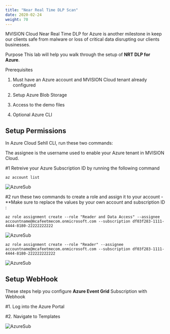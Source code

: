 ```yaml
---
title: "Near Real Time DLP Scan"
date: 2020-02-24
weight: 70
---
```


MVISION Cloud Near Real Time DLP for Azure is another milestone in keep our clients safe from malware or loss of critical data disrupting our clients businesses.

Purpose
This lab will help you walk through the setup of **NRT DLP for Azure**.

Prerequisites
1. Must have an Azure account and MVISION Cloud tenant already configured

2. Setup Azure Blob Storage

3. Access to the demo files

4. Optional Azure CLI

## Setup Permissions

In Azure Cloud Sehll CLI, run these two commands: 

The assignee is the username used to enable your Azure tenant in MVISION Cloud.

#1 Retreive your Azure Subscription ID by running the following command 

```
az account list
```

![AzureSub](/images/mfe/azuresub.png?classes=border,shadow)

#2 run these two commands to create a role and assign it to your account - **Make sure to replace the values by your own account and subscription ID : 
```
az role assignment create --role "Reader and Data Access" --assignee accountname@mcafeetmecom.onmicrosoft.com --subscription df03f283-1111-4444-8180-22222222222
```

![AzureSub](/images/mfe/azuresub2.png?classes=border,shadow)

```
az role assignment create --role "Reader" --assignee accountname@mcafeetmecom.onmicrosoft.com --subscription df03f283-1111-4444-8180-222222222222
```

![AzureSub](/images/mfe/azuresub3.png?classes=border,shadow)

## Setup WebHook

These steps help you configure **Azure Event Grid** Subscription with Webhook

#1. Log into the Azure Portal

#2. Navigate to Templates

![AzureSub](/images/mfe/hook1.png?classes=border,shadow)



